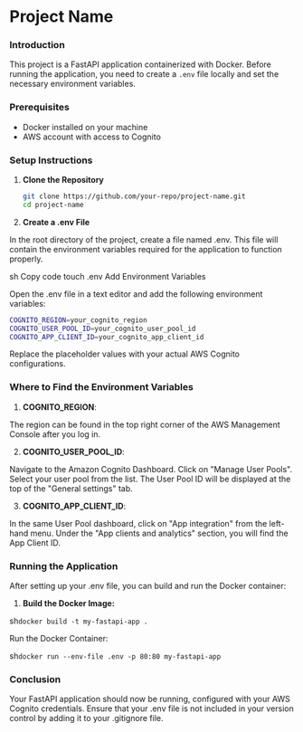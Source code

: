 # Project Name

### Introduction

This project is a FastAPI application containerized with Docker. Before running the application, you need to create a `.env` file locally and set the necessary environment variables.

### Prerequisites

- Docker installed on your machine
- AWS account with access to Cognito

### Setup Instructions

1. **Clone the Repository**

   ```sh
   git clone https://github.com/your-repo/project-name.git
   cd project-name
   ```

2. **Create a .env File**

In the root directory of the project, create a file named .env. This file will contain the environment variables required for the application to function properly.

sh Copy code touch .env Add Environment Variables

Open the .env file in a text editor and add the following environment variables:

```sh
COGNITO_REGION=your_cognito_region
COGNITO_USER_POOL_ID=your_cognito_user_pool_id
COGNITO_APP_CLIENT_ID=your_cognito_app_client_id
```

Replace the placeholder values with your actual AWS Cognito configurations.

### Where to Find the Environment Variables

1. **COGNITO_REGION**:

The region can be found in the top right corner of the AWS Management Console after you log in.

2. **COGNITO_USER_POOL_ID**:

Navigate to the Amazon Cognito Dashboard. Click on "Manage User Pools". Select your user pool from the list. The User Pool ID will be displayed at the top of the "General settings" tab.

3. **COGNITO_APP_CLIENT_ID**:

In the same User Pool dashboard, click on "App integration" from the left-hand menu. Under the "App clients and analytics" section, you will find the App Client ID.

### Running the Application

After setting up your .env file, you can build and run the Docker container:

1. **Build the Docker Image:**

sh`docker build -t my-fastapi-app . `

Run the Docker Container:

sh`docker run --env-file .env -p 80:80 my-fastapi-app `

### Conclusion

Your FastAPI application should now be running, configured with your AWS Cognito credentials. Ensure that your .env file is not included in your version control by adding it to your .gitignore file.
